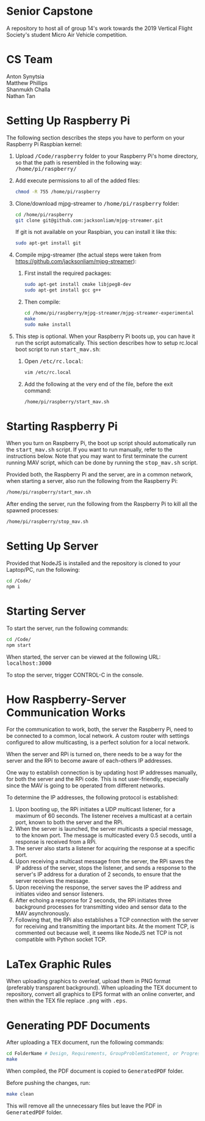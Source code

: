 # Senior Capstone
A repository to host all of group 14's work towards the 2019 Vertical Flight Society's student Micro Air Vehicle competition.


# CS Team
Anton Synytsia<br/>
Matthew Phillips<br/>
Shanmukh Challa<br/>
Nathan Tan<br/>


# Setting Up Raspberry Pi
The following section describes the steps you have to perform on your Raspberry Pi Raspbian kernel:

1. Upload <tt>/Code/raspberry</tt> folder to your Raspberry Pi's home directory, so that the path is resembled in the following way:
   <tt>/home/pi/raspberry/</tt>

2. Add execute permissions to all of the added files:
   ```bash
   chmod -R 755 /home/pi/raspberry
   ```

3. Clone/download mjpg-streamer to <tt>/home/pi/raspberry</tt> folder:
   ```bash
   cd /home/pi/raspberry
   git clone git@github.com:jacksonliam/mjpg-streamer.git
   ```
   If git is not available on your Raspbian, you can install it like this:
   ```bash
   sudo apt-get install git
   ```

4. Compile mjpg-streamer (the actual steps were taken from https://github.com/jacksonliam/mjpg-streamer):
   1. First install the required packages:
      ```bash
      sudo apt-get install cmake libjpeg8-dev
      sudo apt-get install gcc g++
      ```
   2. Then compile:
      ```bash
      cd /home/pi/raspberry/mjpg-streamer/mjpg-streamer-experimental
      make
      sudo make install
      ```

5. This step is optional. When your Raspberry Pi boots up, you can have it run the script automatically.
   This section describes how to setup rc.local boot script to run <tt>start_mav.sh</tt>:
   1. Open <tt>/etc/rc.local</tt>:
      ```bash
      vim /etc/rc.local
      ```

   2. Add the following at the very end of the file, before the exit command:
      ```bash
      /home/pi/raspberry/start_mav.sh
      ```


# Starting Raspberry Pi

When you turn on Raspberry Pi, the boot up script should automatically run the <tt>start_mav.sh</tt> script. If you want to run manually, refer to the instructions below. Note that you may want to first terminate the current running MAV script, which can be done by running the <tt>stop_mav.sh</tt> script.

Provided both, the Raspberry Pi and the server, are in a common network, when starting a server, also run the following from the Raspberry Pi:
```bash
/home/pi/raspberry/start_mav.sh
```

After ending the server, run the following from the Raspberry Pi to kill all the spawned processes:
```bash
/home/pi/raspberry/stop_mav.sh
```


# Setting Up Server
Provided that NodeJS is installed and the repository is cloned to your Laptop/PC, run the following:
```bash
cd /Code/
npm i
```


# Starting Server
To start the server, run the following commands:
```bash
cd /Code/
npm start
```

When started, the server can be viewed at the following URL:
<tt>localhost:3000</tt>

To stop the server, trigger CONTROL-C in the console.


# How Raspberry-Server Communication Works
For the communication to work, both, the server the Raspberry Pi, need to be
connected to a common, local network. A custom router with settings configured
to allow multicasting, is a perfect solution for a local network.

When the server and RPi is turned on, there needs to be a way for the server
and the RPi to become aware of each-others IP addresses.

One way to establish connection is by updating host IP addresses manually,
for both the server and the RPi code. This is not user-friendly, especially
since the MAV is going to be operated from different networks.

To determine the IP addresses, the following protocol is established:
1. Upon booting up, the RPi initiates a UDP multicast listener, for a
   maximum of 60 seconds. The listener receives a multicast at a certain port,
   known to both the server and the RPi.
2. When the server is launched, the server multicasts a special message, to the
   known port. The message is multicasted every 0.5 secods, until a response is
   received from a RPi.
3. The server also starts a listener for acquiring the response at a specific
   port.
4. Upon receiving a multicast message from the server, the RPi saves the IP
   address of the server, stops the listener, and sends a response to the
   server's IP address for a duration of 2 seconds, to ensure that the server
   receives the message.
5. Upon receiving the response, the server saves the IP address and initiates
   video and sensor listeners.
6. After echoing a response for 2 seconds, the RPi initiates three background
   processes for transmitting video and sensor data to the MAV asynchronously.
7. Following that, the RPi also establishes a TCP connection with the server for
   receiving and transmitting the important bits. At the moment TCP, is
   commented out because well, it seems like NodeJS net TCP is not compatible
   with Python socket TCP.


# LaTex Graphic Rules
When uploading graphics to overleaf, upload them in PNG format (preferably transparent background). When uploading the TEX document to repository, convert all graphics to EPS format with an online converter, and then within the TEX file replace <tt>.png</tt> with <tt>.eps</tt>.


# Generating PDF Documents
After uploading a <tt>TEX</tt> document, run the following commands:

```bash
cd FolderName # Design, Requirements, GroupProblemStatement, or ProgressReport
make
```

When compiled, the PDF document is copied to <tt>GeneratedPDF</tt> folder.

Before pushing the changes, run:

```bash
make clean
```

This will remove all the unnecessary files but leave the PDF in <tt>GeneratedPDF</tt> folder.
